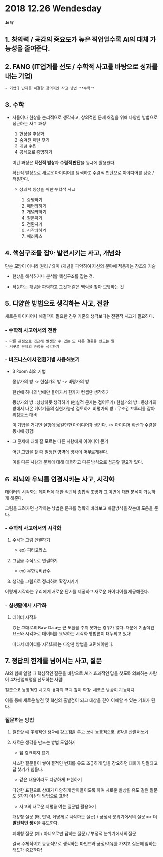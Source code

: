 # 2018 12.26 Wendesday

***요약***

## 1. 창의력 / 공감의 중요도가 높은 직업일수록 AI의 대체 가능성을 줄여준다.

## 2. FANG (IT업계를 선도 / 수학적 사고를 바탕으로 성과를 내는 기업)
    - 기업의 난제를 해결할 창의적인 사고 방법 **수학**

## 3. 수학

- 사물이나 현상을 논리적으로 생각하고, 창의적인 문제 해결을 위해 다양한 방법으로 접근하는 사고 과정

    1. 현상을 추상화
    2. 숨겨진 패턴 찾기
    3. 개념 수립
    4. 공식으로 증명하기

    이런 과정은 **확산적 발상**과 **수렴적 판단**을 동시에 활용한다.

    확산적 발상으로 새로운 아이디어를 탐색하고 수렴적 판단으로 아이디어를 검증 / 적용한다.

    - 창의력 향상을 위한 수학적 사고

        1. 증명하기
        2. 패턴화하기
        3. 개념화하기
        4. 질문하기
        5. 전환하기
        6. 시각화하기
        7. 패러독스

## 4. 핵심구조를 잡아 발전시키는 사고, 개념화

단순 모방이 아니라 원리 / 의미 /개념을 파악하여 자신의 분야에 적용하는 창조의 기술

- 현상을 해석하거나 분석할 핵심구조를 잡는 것.

- 작동하는 개념을 파악하고 그것과 같은 맥락을 찾아 모방하는 것

## 5. 다양한 방법으로 생각하는 사고, 전환

새로운 아이디어나 해결책이 필요한 경우 기존의 생각보다는 전환적 사고가 필요하다.

### - 수학적 사고에서의 전환

    - 다른 관점으로 접근해 발생할 수 있는 또 다른 결론을 만드는 일
    - 거꾸로 문제의 관점을 생각하기

### - 비즈니스에서 전환기법 사용해보기

- 3 Room 회의 기법

    몽상가의 방 -> 현실가의 방 -> 비평가의 방

    한번에 하나의 방에만 들어가서 한가지 컨셉만 생각하기

    몽상가의 방 : 상상하듯 생각하기 (현실적 문제는 접어두기)
    현실가의 방 : 몽상가의 방에서 나온 이야기들의 실현가능성 검토하기
    비평가의 방 : 무조건 꼬투리를 잡아 위험요소 대비

    이 기법을 거치면 실행에 옮길만한 아이디어가 생긴다.
    => 아이디어 확산과 수렴을 동시에 경험!

- 그 문제에 대해 잘 모르는 다른 사람에게 아이디어 묻기

    어떤 고민을 할 때 일정한 영역에 생각이 머무르게된다.

    이를 다른 사람과 문제에 대해 대화하고 다른 방식으로 접근할 필요가 있다.

## 6. 좌뇌와 우뇌를 연결시키는 사고, 시각화

데이터의 시각화는 데이터에 대한 직관적 종합적 조망과 그 이면에 대한 분석이 가능하게 해준다.

그림을 그려가면 생각하는 방법은 문제를 명확히 바라보고 해결방식을 찾는데 도움을 준다.

### - 수학적 사고에서의 시각화

1. 수식과 그림 연결하기

    - ex) 피타고라스

2. 그림을 수식으로 연결하기

    - ex) 무한등비급수

3. 생각을 그림으로 정리하여 확장시키기

이렇게 시각화는 우리에게 새로운 단서를 제공하고 새로운 아이디어를 제공해준다.

### - 실생활에서 시각화

1. 데이터 시작화

    있는 그대로의 Raw Data는 큰 도움을 주지 못하는 경우가 많다.
    때문에 기술적인 요소와 시각화로 데이터를 요약하는 시각화 방법론이 대두되고 있다!

    따라서 데이터를 시각화하는 다양한 방법을 고민해야한다.

## 7. 정답의 한계를 넘어서는 사고, 질문

AI와 함께 일할 때 핵심적인 질문을 바탕으로 AI가 효과적인 답을 찾도록 의뢰하는 사람이 4차산업혁명을 선도하는 사람!

질문으로 능동적인 사고와 생각의 폭과 깊이 확장, 새로운 발상이 가능하다.

이를 통해 새로운 발견 및 혁신의 출발점이 되고 대상을 깊이 이해할 수 있는 기회가 된다.

### 질문하는 방법

1. 질문할 때 주체적인 생각에 강조점을 두고 보다 능동적으로 생각을 만들어보기

2. 새로운 생각을 만드는 방법 도입하기

    - 답 강요하지 않기

    사소한 질문들이 쌓여 질적인 변화를 유도
    조급하게 답을 강요하면 대화가 단절되고 답 찾기가 힘들다.

    - 같은 내용이라도 다양하게 표현하기

    다양한 표현으로 상대가 다양하게 받아들이도록 하여 새로운 발상을 유도
    같은 질문도 3가지 이상의 방법으로 표현!

    - 사고의 새로운 지평을 여는 질문법 활용하기

    개방형 질문 (왜, 만약, 어떻게로 시작하는 질문) / 긍정적 분위기에서의 질문
    => 더 **발전적인 생각**을 유도한다.

    폐쇄형 질문 (예 / 아니오로만 답하는 질문) / 부정적 분위기에서의 질문

    결국 주체적이고 능동적으로 생각하는 마인드와 긍정/여유를 가지고 질문에 임하는 태도가 중요하다!